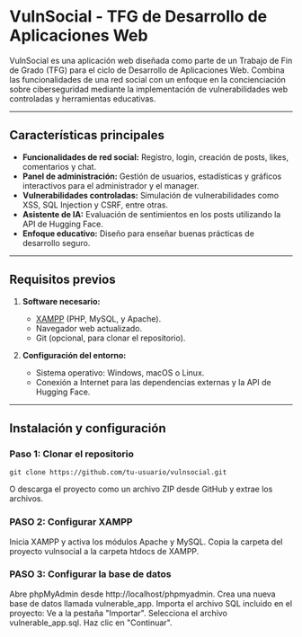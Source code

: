 # VulnSocial - TFG de Desarrollo de Aplicaciones Web

VulnSocial es una aplicación web diseñada como parte de un Trabajo de Fin de Grado (TFG) para el ciclo de Desarrollo de Aplicaciones Web. Combina las funcionalidades de una red social con un enfoque en la concienciación sobre ciberseguridad mediante la implementación de vulnerabilidades web controladas y herramientas educativas.

---

## Características principales

- **Funcionalidades de red social:** Registro, login, creación de posts, likes, comentarios y chat.
- **Panel de administración:** Gestión de usuarios, estadísticas y gráficos interactivos para el administrador y el manager.
- **Vulnerabilidades controladas:** Simulación de vulnerabilidades como XSS, SQL Injection y CSRF, entre otras.
- **Asistente de IA:** Evaluación de sentimientos en los posts utilizando la API de Hugging Face.
- **Enfoque educativo:** Diseño para enseñar buenas prácticas de desarrollo seguro.

---

## Requisitos previos

1. **Software necesario:**
   - [XAMPP](https://www.apachefriends.org/) (PHP, MySQL, y Apache).
   - Navegador web actualizado.
   - Git (opcional, para clonar el repositorio).

2. **Configuración del entorno:**
   - Sistema operativo: Windows, macOS o Linux.
   - Conexión a Internet para las dependencias externas y la API de Hugging Face.

---

## Instalación y configuración

### Paso 1: Clonar el repositorio
```
git clone https://github.com/tu-usuario/vulnsocial.git
```

O descarga el proyecto como un archivo ZIP desde GitHub y extrae los archivos.

### PASO 2: Configurar XAMPP
Inicia XAMPP y activa los módulos Apache y MySQL.
Copia la carpeta del proyecto vulnsocial a la carpeta htdocs de XAMPP.

### PASO 3: Configurar la base de datos
Abre phpMyAdmin desde http://localhost/phpmyadmin.
Crea una nueva base de datos llamada vulnerable_app.
Importa el archivo SQL incluido en el proyecto:
Ve a la pestaña "Importar".
Selecciona el archivo vulnerable_app.sql.
Haz clic en "Continuar".
